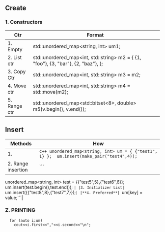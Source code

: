 ## Create
### 1. Constructors

|Ctr|Format|
|---|---|
|1. Empty| std::unordered_map<string, int> um1; |
|2. List ctr| std::unordered_map<int, std::string> m2 = { {1, "foo"}, {3, "bar"}, {2, "baz"}, }; |
|3. Copy Ctr|std::unordered_map<int, std::string> m3 = m2; |
|4. Move ctr|std::unordered_map<int, std::string> m4 = std::move(m2);|
|5. Range ctr| std::unordered_map<std::bitset<8>, double> m5(v.begin(), v.end()); |

## Insert

|Methods|How|
|---|---|
|1.|```c++ unordered_map<string, int> um = { {"test1", 1} };  um.insert(make_pair("test4",4)); ```|
|2. Range insertion | ```
unordered_map<string, int> test = {{"test5",5},{"test6",6}};  
um.insert(test.begin(),test.end()); ```|
|3. Initializer List|```
um.insert({{"test8",8},{"test7",7}});```|
|**4. Preferred**| ```um[key] = value;```|

### Z. PRINTING
```
  for (auto i:um)
    cout<<i.first<<","<<i.second<<"\n";
```
